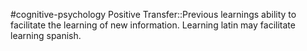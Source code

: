 #cognitive-psychology 
Positive Transfer::Previous learnings ability to facilitate the learning of new information. Learning latin may facilitate learning spanish.
<!--SR:!2024-04-10,2,210-->